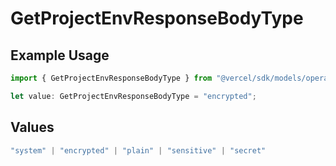 # GetProjectEnvResponseBodyType

## Example Usage

```typescript
import { GetProjectEnvResponseBodyType } from "@vercel/sdk/models/operations/getprojectenv.js";

let value: GetProjectEnvResponseBodyType = "encrypted";
```

## Values

```typescript
"system" | "encrypted" | "plain" | "sensitive" | "secret"
```